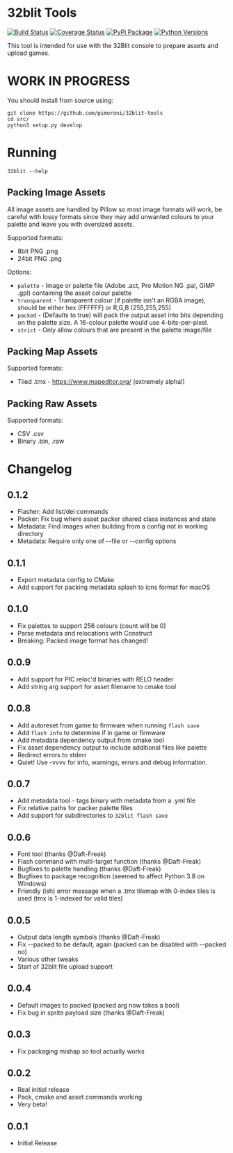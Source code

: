 # 32blit Tools

[![Build Status](https://travis-ci.com/pimoroni/32blit-tools.svg?branch=master)](https://travis-ci.com/pimoroni/32blit-tools)
[![Coverage Status](https://coveralls.io/repos/github/pimoroni/32blit-tools/badge.svg?branch=master)](https://coveralls.io/github/pimoroni/32blit-tools?branch=master)
[![PyPi Package](https://img.shields.io/pypi/v/32blit.svg)](https://pypi.python.org/pypi/32blit)
[![Python Versions](https://img.shields.io/pypi/pyversions/32blit.svg)](https://pypi.python.org/pypi/32blit)

This tool is intended for use with the 32Blit console to prepare assets and upload games.

# WORK IN PROGRESS

You should install from source using:

```
git clone https://github.com/pimoroni/32blit-tools
cd src/
python3 setup.py develop
```

# Running

```
32blit --help
```

## Packing Image Assets

All image assets are handled by Pillow so most image formats will work, be careful with lossy formats since they may add unwanted colours to your palette and leave you with oversized assets.

Supported formats:

* 8bit PNG .png
* 24bit PNG .png

Options:

* `palette` - Image or palette file (Adobe .act, Pro Motion NG .pal, GIMP .gpl) containing the asset colour palette
* `transparent` - Transparent colour (if palette isn't an RGBA image), should be either hex (FFFFFF) or R,G,B (255,255,255)
* `packed` - (Defaults to true) will pack the output asset into bits depending on the palette size. A 16-colour palette would use 4-bits-per-pixel.
* `strict` - Only allow colours that are present in the palette image/file

## Packing Map Assets

Supported formats:

* Tiled .tmx - https://www.mapeditor.org/ (extremely alpha!)

## Packing Raw Assets

Supported formats:

* CSV .csv
* Binary .bin, .raw

# Changelog

0.1.2
-----

* Flasher: Add list/del commands
* Packer: Fix bug where asset packer shared class instances and state
* Metadata: Find images when building from a config not in working directory
* Metadata: Require only one of --file or --config options

0.1.1
-----

* Export metadata config to CMake
* Add support for packing metadata splash to icns format for macOS

0.1.0
-----

* Fix palettes to support 256 colours (count will be 0)
* Parse metadata and relocations with Construct
* Breaking: Packed image format has changed!

0.0.9
-----

* Add support for PIC reloc'd binaries with RELO header
* Add string arg support for asset filename to cmake tool

0.0.8
-----

* Add autoreset from game to firmware when running `flash save`
* Add `flash info` to determine if in game or firmware
* Add metadata dependency output from cmake tool
* Fix asset dependency output to include additional files like palette
* Redirect errors to stderr
* Quiet! Use -vvvv for info, warnings, errors and debug information.

0.0.7
-----

* Add metadata tool - tags binary with metadata from a .yml file
* Fix relative paths for packer palette files
* Add support for subdirectories to `32blit flash save`

0.0.6
-----

* Font tool (thanks @Daft-Freak)
* Flash command with multi-target function (thanks @Daft-Freak)
* Bugfixes to palette handling (thanks @Daft-Freak)
* Bugfixes to package recognition (seemed to affect Python 3.8 on Windows)
* Friendly (ish) error message when a .tmx tilemap with 0-index tiles is used (tmx is 1-indexed for valid tiles)

0.0.5
-----

* Output data length symbols (thanks @Daft-Freak)
* Fix --packed to be default, again (packed can be disabled with --packed no)
* Various other tweaks
* Start of 32blit file upload support

0.0.4
-----

* Default images to packed (packed arg now takes a bool)
* Fix bug in sprite payload size (thanks @Daft-Freak)

0.0.3
-----

* Fix packaging mishap so tool actually works

0.0.2
-----

* Real initial release
* Pack, cmake and asset commands working
* Very beta!

0.0.1
-----

* Initial Release
